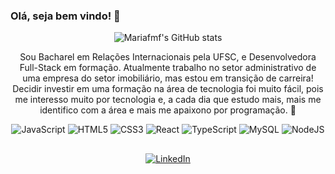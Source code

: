 ### Olá, seja bem vindo! 👋

<div align="center">

![Mariafmf's GitHub stats](https://github-readme-stats.vercel.app/api?username=mariafmf&show_icons=true&theme=onedark)

<div align='center'>

Sou Bacharel em Relações Internacionais pela UFSC, e Desenvolvedora Full-Stack em formação. Atualmente trabalho no setor administrativo de uma empresa do setor imobiliário, mas estou em transição de carreira! Decidir investir em uma formação na área de tecnologia foi muito fácil, pois me interesso muito por tecnologia e, a cada dia que estudo mais, mais me identifico com a área e mais me apaixono por programação. :sparkling_heart:

![JavaScript](https://img.shields.io/badge/javascript-%23323330.svg?style=for-the-badge&logo=javascript&logoColor=%23F7DF1E) ![HTML5](https://img.shields.io/badge/html5-%23E34F26.svg?style=for-the-badge&logo=html5&logoColor=white) ![CSS3](https://img.shields.io/badge/css3-%231572B6.svg?style=for-the-badge&logo=css3&logoColor=white) ![React](https://img.shields.io/badge/react-%2320232a.svg?style=for-the-badge&logo=react&logoColor=%2361DAFB) ![TypeScript](https://img.shields.io/badge/typescript-%23007ACC.svg?style=for-the-badge&logo=typescript&logoColor=white) 
![MySQL](https://img.shields.io/badge/mysql-%2300f.svg?style=for-the-badge&logo=mysql&logoColor=white) ![NodeJS](https://img.shields.io/badge/node.js-6DA55F?style=for-the-badge&logo=node.js&logoColor=white)

## 

[![LinkedIn](https://img.shields.io/badge/linkedin-%230077B5.svg?style=for-the-badge&logo=linkedin&logoColor=white)](https://www.linkedin.com/in/mariafmferro/)
</div>


<!--
**mariafmf/mariafmf** is a ✨ _special_ ✨ repository because its `README.md` (this file) appears on your GitHub profile.

Here are some ideas to get you started:

- 🔭 I’m currently working on ...
- 🌱 I’m currently learning ...
- 👯 I’m looking to collaborate on ...
- 🤔 I’m looking for help with ...
- 💬 Ask me about ...
- 📫 How to reach me: ...
- 😄 Pronouns: ...
- ⚡ Fun fact: ...
-->
